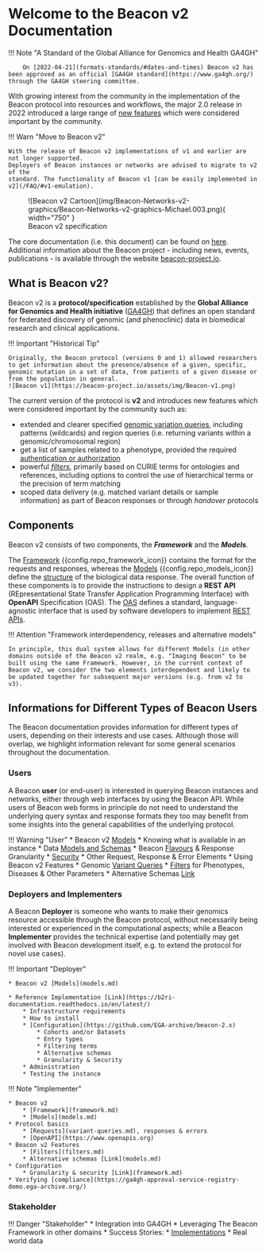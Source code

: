 # Welcome to the Beacon v2 Documentation

!!! Note "A Standard of the Global Alliance for Genomics and Health GA4GH"

        On [2022-04-21](formats-standards/#dates-and-times) Beacon v2 has been approved as an official [GA4GH standard](https://www.ga4gh.org/) through the GA4GH steering committee.

With growing interest from the community in the implementation of the Beacon protocol
into resources and workflows, the major 2.0 release in 2022 introduced a large range of
[new features](what-is-beacon-v2.md) which were considered important by the community.

!!! Warn "Move to Beacon v2"

    With the release of Beacon v2 implementations of v1 and earlier are not longer supported.
    Deployers of Beacon instances or networks are advised to migrate to v2 of the
    standard. The functionality of Beacon v1 [can be easily implemented in v2](/FAQ/#v1-emulation). 

<figure markdown>
  ![Beacon v2 Cartoon](img/Beacon-Networks-v2-graphics/Beacon-Networks-v2-graphics-Michael.003.png){ width="750" }
  <figcaption>Beacon v2 specification</figcaption>
</figure>

The core documentation (i.e. this document) can be found on [here](https://docs.genomebeacons.org). Additional
information about the Beacon project - including news, events, publications - is available
through the website [beacon-project.io](https://beacon-project.io).

## What is Beacon v2?

Beacon v2 is a **protocol/specification** established by the **Global Alliance for Genomics and Health initiative** ([GA4GH](https://www.ga4gh.org)) that defines an open standard for federated discovery of genomic (and phenoclinic) data in biomedical research and clinical applications. 

!!! Important "Historical Tip"

    Originally, the Beacon protocol (versions 0 and 1) allowed researchers to get information about the presence/absence of a given, specific, genomic mutation in a set of data, from patients of a given disease or from the population in general.
    ![Beacon v1](https://beacon-project.io/assets/img/Beacon-v1.png)

The current version of the protocol is **v2** and introduces new features which were considered important by the community such as:

* extended and clearer specified [genomic variation queries](/variant-queries), including patterns (wildcards) and region queries (i.e. returning variants within a genomic/chromosomal region)
* get a list of samples related to a phenotype, provided the required [authentication or authorization](/security)
* powerful [_filters_](/filters), primarily based on CURIE terms for ontologies and references, including options to control the use of hierarchical terms or the precision of term matching
* scoped data delivery (e.g. matched variant details or sample information) as part of Beacon responses or through _handover_ protocols

## Components

Beacon v2 consists of two components, the **_Framework_** and the **_Models_**. 

The [Framework](framework.md) {{config.repo_framework_icon}} contains the format for the requests and responses, whereas the [Models](models.md) {{config.repo_models_icon}} define the [structure](https://json-schema.org/specification-links.html#2020-12) of the biological data response. The overall function of these components is to provide the instructions to design a **REST API** (REpresentational State Transfer Application Programming Interface) with **OpenAPI** Specification (OAS). The [OAS](https://swagger.io/resources/open-api)  defines a standard, language-agnostic interface that is used by software developers to implement [REST APIs](https://en.wikipedia.org/wiki/Overview_of_RESTful_API_Description_Languages). 

!!! Attention "Framework interdependency, releases and alternative models"

    In principle, this dual system allows for different Models (in other domains outside of the Beacon v2 realm, e.g. "Imaging Beacon" to be built using the same Framework. However, in the current context of Beacon v2, we consider the two elements interdependent and likely to be updated together for subsequent major versions (e.g. from v2 to v3).

## Informations for Different Types of Beacon Users

The Beacon documentation provides information for different types of users,
depending on their interests and use cases. Although those will overlap, we highlight
information relevant for some general scenarios throughout the documentation.

### Users

A Beacon **user** (or end-user) is interested in querying Beacon instances and networks, either through
web interfaces by using the Beacon API. While users of Beacon web forms in principle
do not need to understand the underlying query syntax and response formats they too may
benefit from some insights into the general capabilities of the underlying protocol.

!!! Warning "User"
    * Beacon v2 [Models](models.md)
    * Knowing what is available in an instance
        * Data [Models and Schemas](models.md)
        * Beacon [Flavours](beacon-flavours.md) & Response Granularity
        * [Security](security.md) 
        * Other Request, Response & Error Elements
    * Using Beacon v2 Features
        * Genomic [Variant Queries](variant-queries.md)
        * [Filters](filters.md) for Phenotypes, Diseases & Other Parameters
        * Alternative Schemas [Link](models.md)

<!--        * [OpenAPI](https://www.openapis.org) -->

### Deployers and Implementers

A Beacon **Deployer** is someone who wants to make their genomics resource accessible
through the Beacon protocol, without necessarily being interested or experienced in the
computational aspects; while a Beacon **Implementer** provides the technical expertise (and
potentially may get involved with Beacon development itself, e.g. to extend the protocol
for novel use cases). 

!!! Important "Deployer"

    * Beacon v2 [Models](models.md)

    * Reference Implementation [Link](https://b2ri-documentation.readthedocs.io/en/latest/)
        * Infrastructure requirements
        * How to install
        * [Configuration](https://github.com/EGA-archive/beacon-2.x)
            * Cohorts and/or Datasets
            * Entry types
            * Filtering terms
            * Alternative schemas
            * Granularity & Security
        * Administration
        * Testing the instance


!!! Note "Implementer"

    * Beacon v2
        * [Framework](framework.md)
        * [Models](models.md)
    * Protocol basics
        * [Requests](variant-queries.md), responses & errors
        * [OpenAPI](https://www.openapis.org)
    * Beacon v2 Features
        * [Filters](filters.md)
        * Alternative schemas [Link](models.md)
    * Configuration
        * Granularity & security [Link](framework.md)
    * Verifying [compliance](https://ga4gh-approval-service-registry-demo.ega-archive.org/)


### Stakeholder

!!! Danger "Stakeholder"
    * Integration into GA4GH
    * Leveraging The Beacon Framework in other domains
    * Success Stories:
        * [Implementations](other-implementations.md)
        * Real world data
